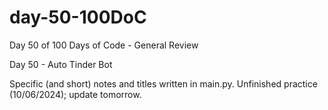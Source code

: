 # day-50-100DoC
Day 50 of 100 Days of Code - General Review

Day 50 - Auto Tinder Bot

Specific (and short) notes and titles written in main.py. 
  Unfinished practice (10/06/2024); update tomorrow.
